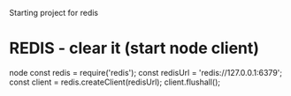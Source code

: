 Starting project for redis

# REDIS - clear it (start node client)
node
    const redis = require('redis');
    const redisUrl = 'redis://127.0.0.1:6379';
    const client = redis.createClient(redisUrl);
    client.flushall();
